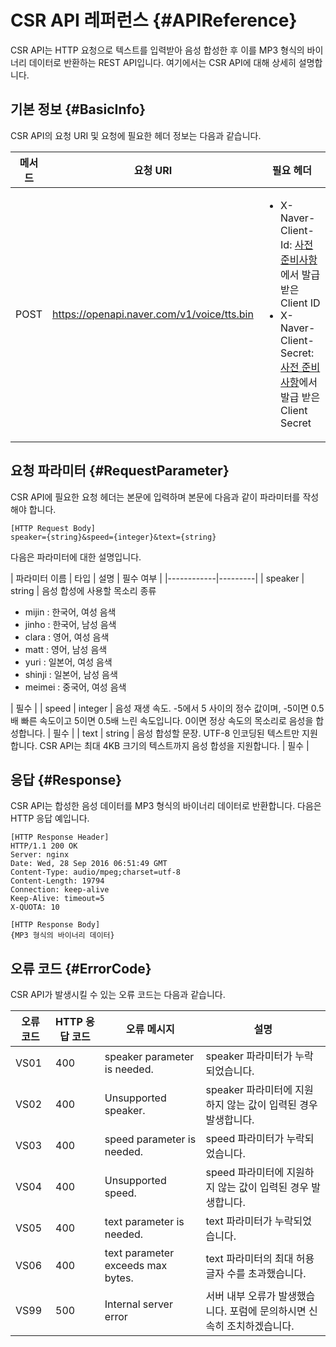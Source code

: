 # CSR API 레퍼런스 {#APIReference}
CSR API는 HTTP 요청으로 텍스트를 입력받아 음성 합성한 후 이를 MP3 형식의 바이너리 데이터로 반환하는 REST API입니다. 여기에서는 CSR API에 대해 상세히 설명합니다.

## 기본 정보 {#BasicInfo}
CSR API의 요청 URI 및 요청에 필요한 헤더 정보는 다음과 같습니다.

| 메서드 | 요청 URI                                    | 필요 헤더              |
|------|--------------------------------------------|----------------------|
| POST | https://openapi.naver.com/v1/voice/tts.bin | <ul><li>X-Naver-Client-Id: <a href="#Preparation">사전 준비사항</a>에서 발급받은 Client ID</li><li>X-Naver-Client-Secret: <a href="#Preparation">사전 준비사항</a>에서 발급 받은 Client Secret</li></ul> |

## 요청 파라미터 {#RequestParameter}
CSR API에 필요한 요청 헤더는 본문에 입력하며 본문에 다음과 같이 파라미터를 작성해야 합니다.

```
[HTTP Request Body]
speaker={string}&speed={integer}&text={string}
```

다음은 파라미터에 대한 설명입니다.

| 파라미터 이름 | 타입     | 설명 | 필수 여부 |
|------------|---------|
| speaker    | string  | 음성 합성에 사용할 목소리 종류 <ul><li>mijin : 한국어, 여성 음색</li> <li>jinho : 한국어, 남성 음색</li> <li>clara : 영어, 여성 음색</li> <li>matt : 영어, 남성 음색</li> <li>yuri : 일본어, 여성 음색</li><li>shinji : 일본어, 남성 음색</li> <li>meimei : 중국어, 여성 음색</li></ul> | 필수 |
| speed      | integer | 음성 재생 속도. -5에서 5 사이의 정수 값이며, -5이면 0.5배 빠른 속도이고 5이면 0.5배 느린 속도입니다. 0이면 정상 속도의 목소리로 음성을 합성합니다.      | 필수 |
| text       | string  | 음성 합성할 문장. UTF-8 인코딩된 텍스트만 지원합니다. CSR API는 최대 4KB 크기의 텍스트까지 음성 합성을 지원합니다. | 필수 |


## 응답 {#Response}
CSR API는 합성한 음성 데이터를 MP3 형식의 바이너리 데이터로 반환합니다. 다음은 HTTP 응답 예입니다.
```
[HTTP Response Header]
HTTP/1.1 200 OK
Server: nginx
Date: Wed, 28 Sep 2016 06:51:49 GMT
Content-Type: audio/mpeg;charset=utf-8
Content-Length: 19794
Connection: keep-alive
Keep-Alive: timeout=5
X-QUOTA: 10

[HTTP Response Body]
{MP3 형식의 바이너리 데이터}
```

## 오류 코드 {#ErrorCode}
CSR API가 발생시킬 수 있는 오류 코드는 다음과 같습니다.

| 오류 코드 | HTTP 응답 코드 | 오류 메시지                         | 설명                                                   |
|---------|-------------|-----------------------------------|-------------------------------------------------------|
| VS01    | 400         | speaker parameter is needed.      | speaker 파라미터가 누락되었습니다.                           |
| VS02    | 400         | Unsupported speaker.              | speaker 파라미터에 지원하지 않는 값이 입력된 경우 발생합니다.      |
| VS03    | 400         | speed parameter is needed.        | speed 파라미터가 누락되었습니다.                             |
| VS04    | 400         | Unsupported speed.                | speed 파라미터에 지원하지 않는 값이 입력된 경우 발생합니다.        |
| VS05    | 400         | text parameter is needed.         | text 파라미터가 누락되었습니다.                              |
| VS06    | 400         | text parameter exceeds max bytes. | text 파라미터의 최대 허용 글자 수를 초과했습니다.                |
| VS99    | 500         | Internal server error             | 서버 내부 오류가 발생했습니다. 포럼에 문의하시면 신속히 조치하겠습니다. |
